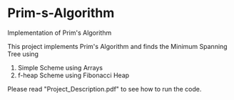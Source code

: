 Prim-s-Algorithm
================

Implementation of Prim's Algorithm

This project implements Prim's Algorithm and finds the Minimum Spanning Tree using 
1) Simple Scheme using Arrays
2) f-heap Scheme using Fibonacci Heap

Please read "Project_Description.pdf" to see how to run the code.
